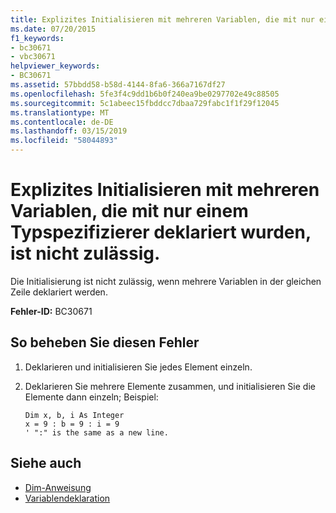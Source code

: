 ```yaml
---
title: Explizites Initialisieren mit mehreren Variablen, die mit nur einem Typspezifizierer deklariert wurden, ist nicht zulässig.
ms.date: 07/20/2015
f1_keywords:
- bc30671
- vbc30671
helpviewer_keywords:
- BC30671
ms.assetid: 57bbdd58-b58d-4144-8fa6-366a7167df27
ms.openlocfilehash: 5fe3f4c9dd1b6b0f240ea9be0297702e49c88505
ms.sourcegitcommit: 5c1abeec15fbddcc7dbaa729fabc1f1f29f12045
ms.translationtype: MT
ms.contentlocale: de-DE
ms.lasthandoff: 03/15/2019
ms.locfileid: "58044893"
---
```

# <a name="explicit-initialization-is-not-permitted-with-multiple-variables-declared-with-a-single-type-specifier"></a>Explizites Initialisieren mit mehreren Variablen, die mit nur einem Typspezifizierer deklariert wurden, ist nicht zulässig.
Die Initialisierung ist nicht zulässig, wenn mehrere Variablen in der gleichen Zeile deklariert werden.  
  
 **Fehler-ID:** BC30671  
  
## <a name="to-correct-this-error"></a>So beheben Sie diesen Fehler  
  
1.  Deklarieren und initialisieren Sie jedes Element einzeln.  
  
2.  Deklarieren Sie mehrere Elemente zusammen, und initialisieren Sie die Elemente dann einzeln; Beispiel:  
  
    ```  
    Dim x, b, i As Integer  
    x = 9 : b = 9 : i = 9   
    ' ":" is the same as a new line.  
    ```  
  
## <a name="see-also"></a>Siehe auch

- [Dim-Anweisung](../../visual-basic/language-reference/statements/dim-statement.md)
- [Variablendeklaration](../../visual-basic/programming-guide/language-features/variables/variable-declaration.md)
